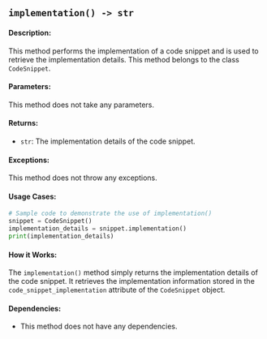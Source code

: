 ## `implementation() -> str`

#### Description:
This method performs the implementation of a code snippet and is used to retrieve the implementation details. This method belongs to the class `CodeSnippet`.

#### Parameters:
This method does not take any parameters.

#### Returns:
- `str`: The implementation details of the code snippet.

#### Exceptions:
This method does not throw any exceptions.

#### Usage Cases:

```python
# Sample code to demonstrate the use of implementation()
snippet = CodeSnippet()
implementation_details = snippet.implementation()
print(implementation_details)
```

#### How it Works:

The `implementation()` method simply returns the implementation details of the code snippet. It retrieves the implementation information stored in the `code_snippet_implementation` attribute of the `CodeSnippet` object.

#### Dependencies:
- This method does not have any dependencies.